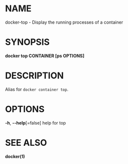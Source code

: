 # NAME

docker-top - Display the running processes of a container

# SYNOPSIS

**docker top CONTAINER \[ps OPTIONS\]**

# DESCRIPTION

Alias for `docker container top`.

# OPTIONS

**-h**, **--help**\[=false\] help for top

# SEE ALSO

**docker(1)**
